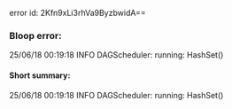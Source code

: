 error id: 2Kfn9xLi3rhVa9ByzbwidA==
### Bloop error:

25/06/18 00:19:18 INFO DAGScheduler: running: HashSet()
#### Short summary: 

25/06/18 00:19:18 INFO DAGScheduler: running: HashSet()